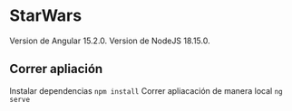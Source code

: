 # StarWars

Version de Angular 15.2.0.
Version de NodeJS 18.15.0.

## Correr apliación
Instalar dependencias `npm install`
Correr apliacación de manera local `ng serve`

